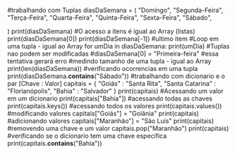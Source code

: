 #trabalhando com Tuplas
diasDaSemana = (
  "Domingo",
  "Segunda-Feira",
  "Terça-Feira",
  "Quarta-Feira",
  "Quinta-Feira",
  "Sexta-Feira",
  "Sábado",
  
)
print(diasDaSemana)
#O acesso a itens é igual ao Array (listas)
print(diasDaSemana[0])
print(diasDaSemana[-1]) #ultimo item
#Loop em uma tupla - igual ao Array
for umDia in diasDaSemana:
    print(umDia)
#Tuplas nao podem ser modificadas
#diasDaSemana[0] = "Primeira-feira"
#essa tentativa gerará erro
#medindo tamanho de uma tupla - igual ao Array
print(len(diasDaSemana))
#verificando ocorrencias em uma tupla
print(diasDaSemana.__contains__("Sábado"))
#trabalhando com dicionario e o par [Chave : Valor]
capitais = {
  "Goiás" : "Santa Rita",
  "Santa Catarina" : "Florianópolis",
  "Bahia" : "Salvador"
}
print(capitais)
#Acessando um valor em um dicionario
print(capitais["Bahia"])
#acessando todas as chaves
print(capitais.keys())
#acessando todos os valores
print(capitais.values())
#modificando valores 
capitais["Goiás"] = "Goiânia"
print(capitais)
#adicionando valores
capitais["Maranhão"] = "São Luís"
print(capitais)
#removendo uma chave e um valor
capitais.pop("Maranhão")
print(capitais)
#verificando se o dicionario tem uma chave especifica
print(capitais.__contains__("Bahia"))
